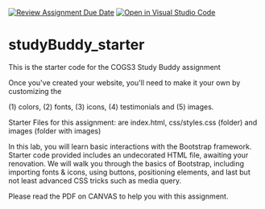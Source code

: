 [![Review Assignment Due Date](https://classroom.github.com/assets/deadline-readme-button-22041afd0340ce965d47ae6ef1cefeee28c7c493a6346c4f15d667ab976d596c.svg)](https://classroom.github.com/a/JDIghc95)
[![Open in Visual Studio Code](https://classroom.github.com/assets/open-in-vscode-2e0aaae1b6195c2367325f4f02e2d04e9abb55f0b24a779b69b11b9e10269abc.svg)](https://classroom.github.com/online_ide?assignment_repo_id=15383409&assignment_repo_type=AssignmentRepo)
# studyBuddy_starter
This is the starter code for the COGS3 Study Buddy assignment

Once you've created your website, you'll need to make it your own by customizing the

 (1) colors,  (2) fonts, (3) icons, (4) testimonials and (5) images. 

Starter Files for this assignment: are index.html, css/styles.css (folder) and images (folder with images)

In this lab, you will learn basic interactions with the Bootstrap framework. Starter code provided includes an undecorated HTML file, awaiting your renovation. We will walk you through the basics of Bootstrap, including importing fonts & icons, using buttons, positioning elements, and last but not least advanced CSS tricks such as media query.


Please read the PDF on CANVAS to help you with this assignment.